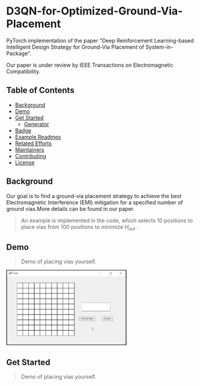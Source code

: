 # D3QN-for-Optimized-Ground-Via-Placement
PyTorch implementation of the paper "Deep Reinforcement Learning-based Intelligent Design Strategy for Ground-Via Placement of System-in-Package".

Our paper is under review by IEEE Transactions on Electromagnetic Compatibility.

## Table of Contents

- [Background](#background)
- [Demo](#demo)
- [Get Started](#get-started)
	- [Generator](#generator)
- [Badge](#badge)
- [Example Readmes](#example-readmes)
- [Related Efforts](#related-efforts)
- [Maintainers](#maintainers)
- [Contributing](#contributing)
- [License](#license)

## Background

Our goal is to find a ground-via placement strategy to achieve the best Electromagnetic Interference (EMI) mitigation for a specified number of ground vias.More details can be found in our paper.

> An example is implemented in the code, which selects 10 positions to place vias from 100 positions to minimize *H<sub>out</sub>* . 

## Demo

> Demo of placing vias yourself. 

<img src="https://github.com/ushione/D3QN-for-Optimized-Ground-Via-Placement/blob/main/demo.gif" width="320" height="200" alt="demo"/><br/>

## Get Started
> Demo of placing vias yourself. 
